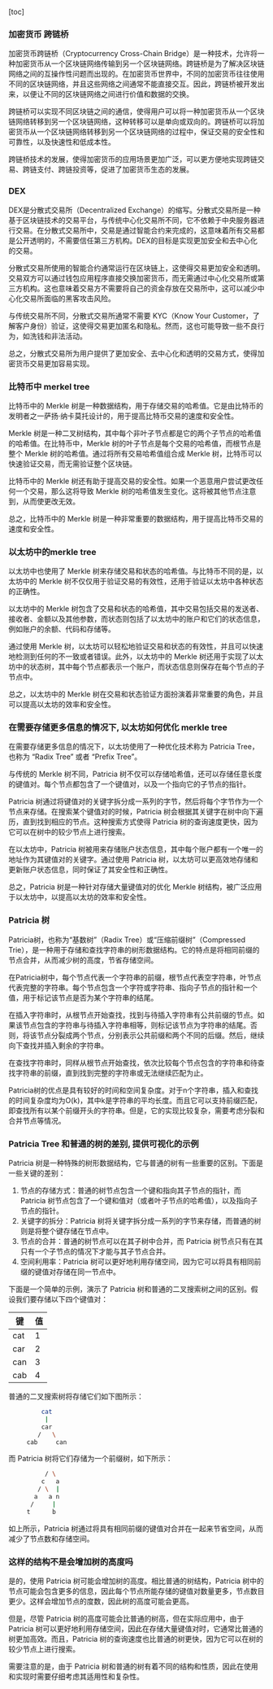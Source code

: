 [toc]

### 加密货币 跨链桥

加密货币跨链桥（Cryptocurrency Cross-Chain Bridge）是一种技术，允许将一种加密货币从一个区块链网络传输到另一个区块链网络。跨链桥是为了解决区块链网络之间的互操作性问题而出现的。在加密货币世界中，不同的加密货币往往使用不同的区块链网络，并且这些网络之间通常不能直接交互。因此，跨链桥被开发出来，以便让不同的区块链网络之间进行价值和数据的交换。

跨链桥可以实现不同区块链之间的通信，使得用户可以将一种加密货币从一个区块链网络转移到另一个区块链网络，这种转移可以是单向或双向的。跨链桥可以将加密货币从一个区块链网络转移到另一个区块链网络的过程中，保证交易的安全性和可靠性，以及快速性和低成本性。

跨链桥技术的发展，使得加密货币的应用场景更加广泛，可以更方便地实现跨链交易、跨链支付、跨链投资等，促进了加密货币生态的发展。



### DEX

DEX是分散式交易所（Decentralized Exchange）的缩写。分散式交易所是一种基于区块链技术的交易平台，与传统中心化交易所不同，它不依赖于中央服务器进行交易。在分散式交易所中，交易是通过智能合约来完成的，这意味着所有交易都是公开透明的，不需要信任第三方机构。DEX的目标是实现更加安全和去中心化的交易。

分散式交易所使用的智能合约通常运行在区块链上，这使得交易更加安全和透明。交易双方可以通过钱包应用程序直接交换加密货币，而无需通过中心化交易所或第三方机构。这也意味着交易方不需要将自己的资金存放在交易所中，这可以减少中心化交易所面临的黑客攻击风险。

与传统交易所不同，分散式交易所通常不需要 KYC（Know Your Customer，了解客户身份）验证，这使得交易更加匿名和隐私。然而，这也可能导致一些不良行为，如洗钱和非法活动。

总之，分散式交易所为用户提供了更加安全、去中心化和透明的交易方式，使得加密货币交易更加容易实现。



### 比特币中 merkel tree 







比特币中的 Merkle 树是一种数据结构，用于存储交易的哈希值。它是由比特币的发明者之一萨扬·纳卡莫托设计的，用于提高比特币交易的速度和安全性。

Merkle 树是一种二叉树结构，其中每个非叶子节点都是它的两个子节点的哈希值的哈希值。在比特币中，Merkle 树的叶子节点是每个交易的哈希值，而根节点是整个 Merkle 树的哈希值。通过将所有交易哈希值组合成 Merkle 树，比特币可以快速验证交易，而无需验证整个区块链。

比特币中的 Merkle 树还有助于提高交易的安全性。如果一个恶意用户尝试更改任何一个交易，那么这将导致 Merkle 树的哈希值发生变化。这将被其他节点注意到，从而使更改无效。

总之，比特币中的 Merkle 树是一种非常重要的数据结构，用于提高比特币交易的速度和安全性。



### 以太坊中的merkle tree







以太坊中也使用了 Merkle 树来存储交易和状态的哈希值。与比特币不同的是，以太坊中的 Merkle 树不仅仅用于验证交易的有效性，还用于验证以太坊中各种状态的正确性。

以太坊中的 Merkle 树包含了交易和状态的哈希值，其中交易包括交易的发送者、接收者、金额以及其他参数，而状态则包括了以太坊中的账户和它们的状态信息，例如账户的余额、代码和存储等。

通过使用 Merkle 树，以太坊可以轻松地验证交易和状态的有效性，并且可以快速地检测到任何的不一致或者错误。此外，以太坊中的 Merkle 树还用于实现了以太坊中的状态树，其中每个节点都表示一个账户，而状态信息则保存在每个节点的子节点中。

总之，以太坊中的 Merkle 树在交易和状态验证方面扮演着非常重要的角色，并且可以提高以太坊的效率和安全性。



### 在需要存储更多信息的情况下, 以太坊如何优化 merkle tree







在需要存储更多信息的情况下，以太坊使用了一种优化技术称为 Patricia Tree，也称为 “Radix Tree” 或者 “Prefix Tree”。

与传统的 Merkle 树不同，Patricia 树不仅可以存储哈希值，还可以存储任意长度的键值对。每个节点都包含了一个键值对，以及一个指向它的子节点的指针。

Patricia 树通过将键值对的关键字拆分成一系列的字节，然后将每个字节作为一个节点来存储。在搜索某个键值对的时候，Patricia 树会根据其关键字在树中向下遍历，直到找到相应的节点。这种搜索方式使得 Patricia 树的查询速度更快，因为它可以在树中的较少节点上进行搜索。

在以太坊中，Patricia 树被用来存储账户状态信息，其中每个账户都有一个唯一的地址作为其键值对的关键字。通过使用 Patricia 树，以太坊可以更高效地存储和更新账户状态信息，同时保证了其安全性和正确性。

总之，Patricia 树是一种针对存储大量键值对的优化 Merkle 树结构，被广泛应用于以太坊中，以提高以太坊的效率和安全性。



### Patricia 树

Patricia树，也称为“基数树”（Radix Tree）或“压缩前缀树”（Compressed Trie），是一种用于存储和查找字符串的树形数据结构。它的特点是将相同前缀的节点合并，从而减少树的高度，节省存储空间。

在Patricia树中，每个节点代表一个字符串的前缀，根节点代表空字符串，叶节点代表完整的字符串。每个节点包含一个字符或字符串、指向子节点的指针和一个值，用于标记该节点是否为某个字符串的结尾。

在插入字符串时，从根节点开始查找，找到与待插入字符串有公共前缀的节点。如果该节点包含的字符串与待插入字符串相等，则标记该节点为字符串的结尾。否则，将该节点分裂成两个节点，分别表示公共前缀和两个不同的后缀。然后，继续向下查找并插入剩余的字符串。

在查找字符串时，同样从根节点开始查找，依次比较每个节点包含的字符串和待查找字符串的前缀，直到找到完整的字符串或无法继续匹配为止。

Patricia树的优点是具有较好的时间和空间复杂度。对于n个字符串，插入和查找的时间复杂度均为O(k)，其中k是字符串的平均长度。而且它可以支持前缀匹配，即查找所有以某个前缀开头的字符串。但是，它的实现比较复杂，需要考虑分裂和合并节点等情况。



### Patricia Tree 和普通的树的差别, 提供可视化的示例

Patricia 树是一种特殊的树形数据结构，它与普通的树有一些重要的区别。下面是一些关键的差别：

1. 节点的存储方式：普通的树节点包含一个键和指向其子节点的指针，而 Patricia 树节点包含了一个键和值对（或者叶子节点的哈希值），以及指向子节点的指针。
2. 关键字的拆分：Patricia 树将关键字拆分成一系列的字节来存储，而普通的树则是将整个键存储在节点中。
3. 节点的合并：普通的树节点可以在其子树中合并，而 Patricia 树节点只有在其只有一个子节点的情况下才能与其子节点合并。
4. 空间利用率：Patricia 树可以更好地利用存储空间，因为它可以将具有相同前缀的键值对存储在同一节点中。

下面是一个简单的示例，演示了 Patricia 树和普通的二叉搜索树之间的区别。假设我们要存储以下四个键值对：

| 键   | 值   |
| ---- | ---- |
| cat  | 1    |
| car  | 2    |
| can  | 3    |
| cab  | 4    |

普通的二叉搜索树将存储它们如下图所示：

```bash
		 cat
          |
         car
        /   \
     cab     can
```

而 Patricia 树将它们存储为一个前缀树，如下所示：

```bash
		  / \
         c   a
        / \  |
       a   a n
      /     |
     t      b
```

如上所示，Patricia 树通过将具有相同前缀的键值对合并在一起来节省空间，从而减少了节点数和存储空间。



### 这样的结构不是会增加树的高度吗

是的，使用 Patricia 树可能会增加树的高度。相比普通的树结构，Patricia 树中的节点可能会包含更多的信息，因此每个节点所能存储的键值对数量更多，节点数目更少。这样会增加节点的度数，因此树的高度可能会更高。

但是，尽管 Patricia 树的高度可能会比普通的树高，但在实际应用中，由于 Patricia 树可以更好地利用存储空间，因此在存储大量键值对时，它通常比普通的树更加高效。而且，Patricia 树的查询速度也比普通的树更快，因为它可以在树的较少节点上进行搜索。

需要注意的是，由于 Patricia 树和普通的树有着不同的结构和性质，因此在使用和实现时需要仔细考虑其适用性和复杂性。